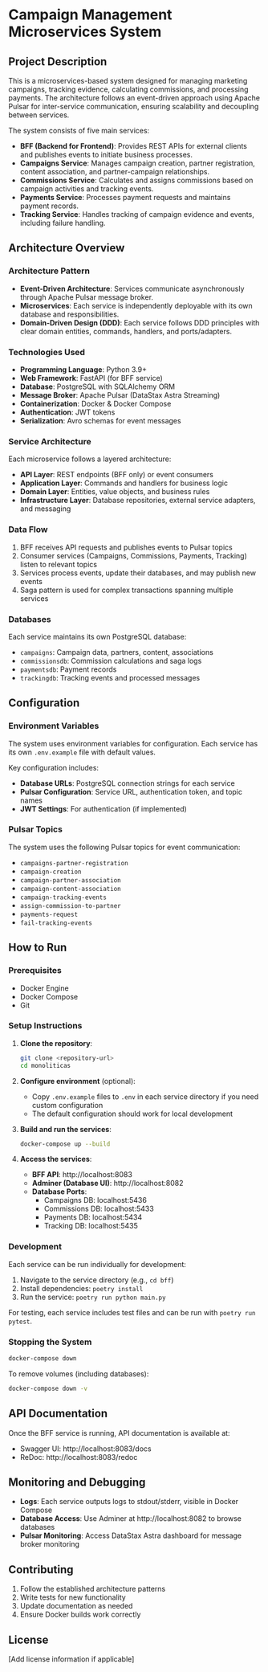 # Campaign Management Microservices System

## Project Description

This is a microservices-based system designed for managing marketing campaigns, tracking evidence, calculating commissions, and processing payments. The architecture follows an event-driven approach using Apache Pulsar for inter-service communication, ensuring scalability and decoupling between services.

The system consists of five main services:
- **BFF (Backend for Frontend)**: Provides REST APIs for external clients and publishes events to initiate business processes.
- **Campaigns Service**: Manages campaign creation, partner registration, content association, and partner-campaign relationships.
- **Commissions Service**: Calculates and assigns commissions based on campaign activities and tracking events.
- **Payments Service**: Processes payment requests and maintains payment records.
- **Tracking Service**: Handles tracking of campaign evidence and events, including failure handling.

## Architecture Overview

### Architecture Pattern
- **Event-Driven Architecture**: Services communicate asynchronously through Apache Pulsar message broker.
- **Microservices**: Each service is independently deployable with its own database and responsibilities.
- **Domain-Driven Design (DDD)**: Each service follows DDD principles with clear domain entities, commands, handlers, and ports/adapters.

### Technologies Used
- **Programming Language**: Python 3.9+
- **Web Framework**: FastAPI (for BFF service)
- **Database**: PostgreSQL with SQLAlchemy ORM
- **Message Broker**: Apache Pulsar (DataStax Astra Streaming)
- **Containerization**: Docker & Docker Compose
- **Authentication**: JWT tokens
- **Serialization**: Avro schemas for event messages

### Service Architecture
Each microservice follows a layered architecture:
- **API Layer**: REST endpoints (BFF only) or event consumers
- **Application Layer**: Commands and handlers for business logic
- **Domain Layer**: Entities, value objects, and business rules
- **Infrastructure Layer**: Database repositories, external service adapters, and messaging

### Data Flow
1. BFF receives API requests and publishes events to Pulsar topics
2. Consumer services (Campaigns, Commissions, Payments, Tracking) listen to relevant topics
3. Services process events, update their databases, and may publish new events
4. Saga pattern is used for complex transactions spanning multiple services

### Databases
Each service maintains its own PostgreSQL database:
- `campaigns`: Campaign data, partners, content, associations
- `commissionsdb`: Commission calculations and saga logs
- `paymentsdb`: Payment records
- `trackingdb`: Tracking events and processed messages

## Configuration

### Environment Variables
The system uses environment variables for configuration. Each service has its own `.env.example` file with default values.

Key configuration includes:
- **Database URLs**: PostgreSQL connection strings for each service
- **Pulsar Configuration**: Service URL, authentication token, and topic names
- **JWT Settings**: For authentication (if implemented)

### Pulsar Topics
The system uses the following Pulsar topics for event communication:
- `campaigns-partner-registration`
- `campaign-creation`
- `campaign-partner-association`
- `campaign-content-association`
- `campaign-tracking-events`
- `assign-commission-to-partner`
- `payments-request`
- `fail-tracking-events`

## How to Run

### Prerequisites
- Docker Engine
- Docker Compose
- Git

### Setup Instructions

1. **Clone the repository**:
   ```bash
   git clone <repository-url>
   cd monoliticas
   ```

2. **Configure environment** (optional):
   - Copy `.env.example` files to `.env` in each service directory if you need custom configuration
   - The default configuration should work for local development

3. **Build and run the services**:
   ```bash
   docker-compose up --build
   ```

4. **Access the services**:
   - **BFF API**: http://localhost:8083
   - **Adminer (Database UI)**: http://localhost:8082
   - **Database Ports**:
     - Campaigns DB: localhost:5436
     - Commissions DB: localhost:5433
     - Payments DB: localhost:5434
     - Tracking DB: localhost:5435

### Development

Each service can be run individually for development:
1. Navigate to the service directory (e.g., `cd bff`)
2. Install dependencies: `poetry install`
3. Run the service: `poetry run python main.py`

For testing, each service includes test files and can be run with `poetry run pytest`.

### Stopping the System
```bash
docker-compose down
```

To remove volumes (including databases):
```bash
docker-compose down -v
```

## API Documentation

Once the BFF service is running, API documentation is available at:
- Swagger UI: http://localhost:8083/docs
- ReDoc: http://localhost:8083/redoc

## Monitoring and Debugging

- **Logs**: Each service outputs logs to stdout/stderr, visible in Docker Compose
- **Database Access**: Use Adminer at http://localhost:8082 to browse databases
- **Pulsar Monitoring**: Access DataStax Astra dashboard for message broker monitoring

## Contributing

1. Follow the established architecture patterns
2. Write tests for new functionality
3. Update documentation as needed
4. Ensure Docker builds work correctly

## License

[Add license information if applicable]